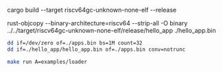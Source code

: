 
cargo build --target riscv64gc-unknown-none-elf --release

rust-objcopy --binary-architecture=riscv64 --strip-all -O binary ../../target/riscv64gc-unknown-none-elf/release/hello_app ./hello_app.bin

```bash
dd if=/dev/zero of=./apps.bin bs=1M count=32
dd if=./hello_app/hello_app.bin of=./apps.bin conv=notrunc

make run A=examples/loader

```
